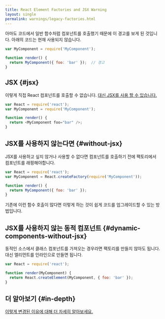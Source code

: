 ```yaml
---
title: React Element Factories and JSX Warning
layout: single
permalink: warnings/legacy-factories.html
---
```


아마도 코드에서 일반 함수처럼 컴포넌트를 호출했기 때문에 이 경고를 보게 된 것입니다. 아래의 코드는 현재 사용되지 않습니다.

```javascript
var MyComponent = require('MyComponent');

function render() {
  return MyComponent({ foo: 'bar' });  // 경고
}
```

## JSX {#jsx}

이렇게 직접 React 컴포넌트를 호출할 수 없습니다. [대신 JSX를 사용 할 수 있습니다.](/docs/jsx-in-depth.html)

```javascript
var React = require('react');
var MyComponent = require('MyComponent');

function render() {
  return <MyComponent foo="bar" />;
}
```

## JSX를 사용하지 않는다면 {#without-jsx}

JSX를 사용하고 싶지 않거나 사용할 수 없다면 컴포넌트를 호출하기 전에 팩토리에서 컴포넌트를 래핑해야합니다.

```javascript
var React = require('react');
var MyComponent = React.createFactory(require('MyComponent'));

function render() {
  return MyComponent({ foo: 'bar' });
}
```

기존에 이런 함수 호출이 많다면 이렇게 하는 것이 쉽게 코드를 업그레이드할 수 있는 방법입니다.

## JSX를 사용하지 않는 동적 컴포넌트 {#dynamic-components-without-jsx}

동적인 소스에서 클래스 컴포넌트를 가져오는 경우라면 팩토리를 만들지 않아도 됩니다. 대신 엘리먼트를 인라인으로 만들면 됩니다.

```javascript
var React = require('react');

function render(MyComponent) {
  return React.createElement(MyComponent, { foo: 'bar' });
}
```

## 더 알아보기 {#in-depth}

[이렇게 변경된 이유에 대해 더 자세히 알아보세요.](https://gist.github.com/sebmarkbage/d7bce729f38730399d28)
